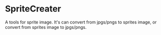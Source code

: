 # SpriteCreater
A tools for sprite image.
It's can convert from jpgs/pngs to sprites image, or convert from sprites image to jpgs/pngs.

